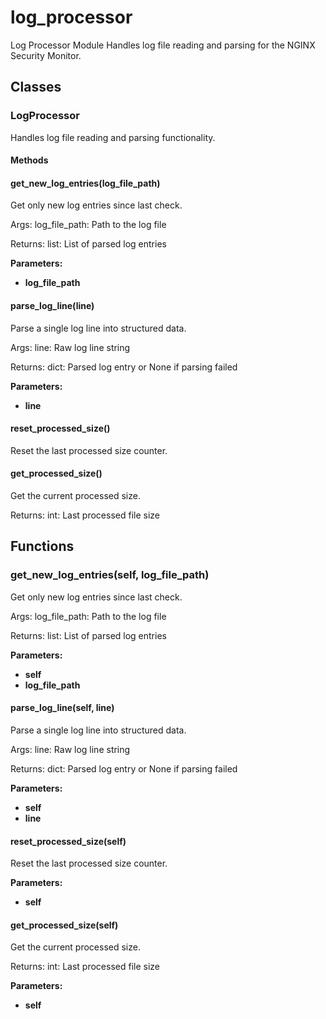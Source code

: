 # log_processor

Log Processor Module
Handles log file reading and parsing for the NGINX Security Monitor.

## Classes

### LogProcessor

Handles log file reading and parsing functionality.

#### Methods

#### get_new_log_entries(log_file_path)

Get only new log entries since last check.

Args:
log_file_path: Path to the log file

Returns:
list: List of parsed log entries

**Parameters:**

- **log_file_path**

#### parse_log_line(line)

Parse a single log line into structured data.

Args:
line: Raw log line string

Returns:
dict: Parsed log entry or None if parsing failed

**Parameters:**

- **line**

#### reset_processed_size()

Reset the last processed size counter.

#### get_processed_size()

Get the current processed size.

Returns:
int: Last processed file size

## Functions

### get_new_log_entries(self, log_file_path)

Get only new log entries since last check.

Args:
log_file_path: Path to the log file

Returns:
list: List of parsed log entries

**Parameters:**

- **self**
- **log_file_path**

#### parse_log_line(self, line)

Parse a single log line into structured data.

Args:
line: Raw log line string

Returns:
dict: Parsed log entry or None if parsing failed

**Parameters:**

- **self**
- **line**

#### reset_processed_size(self)

Reset the last processed size counter.

**Parameters:**

- **self**

#### get_processed_size(self)

Get the current processed size.

Returns:
int: Last processed file size

**Parameters:**

- **self**
